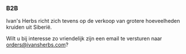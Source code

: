 ### B2B

Ivan's Herbs richt zich tevens op de verkoop van grotere hoeveelheden kruiden uit Siberië.

Wilt u bij interesse zo vriendelijk zijn een email te versturen naar orders@ivansherbs.com?
